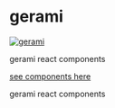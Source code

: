 # gerami

[![gerami][npm-badge]][npm]


gerami react components

[see components here](https://gerami.herokuapp.com)

[npm-badge]: https://img.shields.io/npm/v/gerami.png?style

gerami react components


[npm-badge]: https://img.shields.io/npm/v/gerami.

[npm-badge]: https://img.shields.io/npm/v/gerami.png?style=flat-square
[npm]: https://www.npmjs.org/package/gerami
